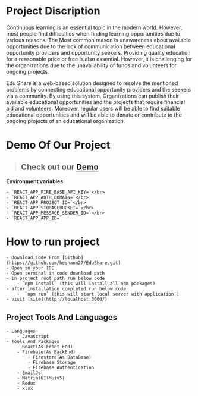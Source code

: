 # Project Discription

Continuous learning is an essential topic in the modern world. However, most people find
difficulties when finding learning opportunities due to various reasons. The Most common
reason is unawareness about available opportunities due to the lack of communication between
educational opportunity providers and opportunity seekers.
Providing quality education for a reasonable price or free is also essential. However, it is
challenging for the organizations due to the unavailability of funds and volunteers for ongoing
projects.

Edu Share is a web-based solution designed to resolve the mentioned problems by connecting
educational opportunity providers and the seekers via a community.
By using this system, Organizations can publish their available educational opportunities and
the projects that require financial aid and volunteers. Moreover, regular users will be able to
find suitable educational opportunities and will be able to donate or contribute to the ongoing
projects of an educational organization.

# Demo Of Our Project

> ## Check out our [Demo](https://edushareorg.netlify.app/)

**Environment variables** </br>

    - `REACT_APP_FIRE_BASE_API_KEY=`</br>
    - `REACT_APP_AUTH_DOMAIN=`</br>
    - `REACT_APP_PROJECT_ID=`</br>
    - `REACT_APP_STORAGEBUCKET=`</br>
    - `REACT_APP_MESSAGE_SENDER_ID=`</br>
    - `REACT_APP_APP_ID=`

# How to run project

    - Download Code From [Github](https://github.com/heshanm27/EduShare.git)
    - Open in your IDE
    - Open terminal in code download path
    - in project root path run below code
        - `npm install` (this will install all npm packages)
    - after installation completed run below code
        -  `npm run` (this will start local server with application')
    - visit [site](http://localhost:3000/)

## Project Tools And Languages

    - Languages
        - Javascript
    - Tools And Packages
        - React(As Front End)
        - Firebase(As BackEnd)
            - Firestore(As DataBase)
            - Firebase Storage
            - Firebase Authentication
        - EmailJs
        - MatrialUI(Muiv5)
        - Redux
        - xlsx
